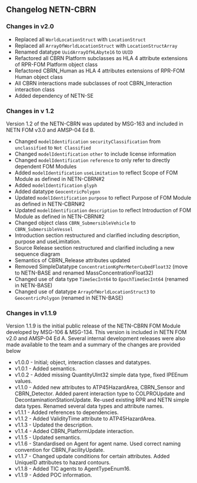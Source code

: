 ## Changelog NETN-CBRN 

### Changes in v2.0
* Replaced all `WorldLocationStruct` with `LocationStruct`
* Replaced all `ArrayOfWorldLocationStruct` with `LocationStructArray`
* Renamed datatype `UuidArrayOfHLAbyte16` to `UUID`
* Refactored all CBRN Platform subclasses as HLA 4 attribute extensions of RPR-FOM Platform object class
* Refactored CBRN_Human as HLA 4 attributes extensions of RPR-FOM Human object class
* All CBRN interactions made subclasses of root CBRN_Interaction interaction class
* Added dependency of NETN-SE


### Changes in v 1.2
Version 1.2 of the NETN-CBRN was updated by MSG-163 and included in NETN FOM v3.0 and AMSP-04 Ed B.


* Changed `modelIdentification` `securityClassification` from `unclassified` to `Not Classified`
* Changed `modelIdentification` `other` to include license information
* Changed `modelIdentification` `reference` to only refer to directly dependent FOM Modules
* Added `modelIdentification` `useLimitation` to reflect Scope of FOM Module as defined in NETN-CBRN#2
* Added `modelIdentification` `glyph` 
* Added datatype `GeocentricPolygon`
* Updated `modelIdentification` `purpose` to reflect Purpose of FOM Module as defined in NETN-CBRN#2
* Updated `modelIdentification` `description` to reflect Introduction of FOM Module as defined in NETN-CBRN#2
* Changed object class `CBRN_SubmersibleVehicle` to `CBRN_SubmersibleVessel`
* Introduction section restructured and clarified including description, purpose and useLimitation.
* Source Release section restructured and clarified including a new sequence diagram
* Semantics of CBRN_Release attributes updated
* Removed SimpleDatatype `ConcentrationKgPerMeterCubedFloat32` (move to NETN-BASE and renamed MassConcentrationFloat32) 
* Changed use of data type `TimeSecInt64` to `EpochTimeSecInt64` (renamed in NETN-BASE) 
* Changed use of datatype `ArrayOfWorldLocationStruct3` to `GeocentricPolygon` (renamed in NETN-BASE) 


### Changes in v1.1.9
Version 1.1.9 is the initial public release of the NETN-CBRN FOM Module developed by MSG-106 & MSG-134. This version is included in NETN FOM v2.0 and AMSP-04 Ed A. Several internal development releases were also made available to the team and a summary of the changes are provided below

* v1.0.0 - Initial; object, interaction classes and datatypes.
* v1.0.1 - Added semantics.
* v1.0.2 - Added missing QuantityUInt32 simple data type, fixed IPEEnum values.
* v1.1.0 - Added new attributes to ATP45HazardArea, CBRN_Sensor and CBRN_Detector. Added parent interaction type to COLPROUpdate and DecontaminationStationUpdate. Re-used existing RPR and NETN simple data types. Renamed several data types and attribute names.
* v1.1.1 - Added references to dependencies.
* v1.1.2 - Added ValidityTime attribute to ATP45HazardArea.
* v1.1.3 - Updated the description.
* v1.1.4 - Added CBRN_PlatformUpdate interaction.
* v1.1.5 - Updated semantics.
* v1.1.6 - Standardised on Agent for agent name. Used correct naming convention for CBRN_FacilityUpdate.
* v1.1.7 - Changed update conditions for certain attributes. Added UniqueID attributes to hazard contours.
* v1.1.8 - Added TIC agents to AgentTypeEnum16.
* v1.1.9 - Added POC information.
